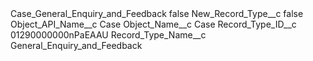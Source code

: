 <?xml version="1.0" encoding="UTF-8"?>
<CustomMetadata xmlns="http://soap.sforce.com/2006/04/metadata" xmlns:xsi="http://www.w3.org/2001/XMLSchema-instance" xmlns:xsd="http://www.w3.org/2001/XMLSchema">
    <label>Case_General_Enquiry_and_Feedback</label>
    <protected>false</protected>
    <values>
        <field>New_Record_Type__c</field>
        <value xsi:type="xsd:boolean">false</value>
    </values>
    <values>
        <field>Object_API_Name__c</field>
        <value xsi:type="xsd:string">Case</value>
    </values>
    <values>
        <field>Object_Name__c</field>
        <value xsi:type="xsd:string">Case</value>
    </values>
    <values>
        <field>Record_Type_ID__c</field>
        <value xsi:type="xsd:string">01290000000nPaEAAU</value>
    </values>
    <values>
        <field>Record_Type_Name__c</field>
        <value xsi:type="xsd:string">General_Enquiry_and_Feedback</value>
    </values>
</CustomMetadata>
